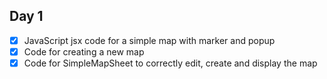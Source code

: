 ## Day 1
- [x] JavaScript jsx code for a simple map with marker and popup
- [x] Code for creating a new map
- [x] Code for SimpleMapSheet to correctly edit, create and display the map
